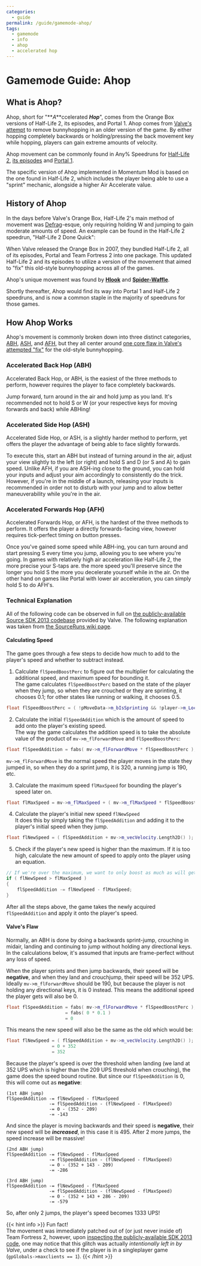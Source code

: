 ```yaml
---
categories:
  - guide
permalink: /guide/gamemode-ahop/
tags:
  - gamemode
  - info
  - ahop
  - accelerated hop
---
```


# Gamemode Guide: Ahop

## What is Ahop?

Ahop, short for "**_A_**ccelerated **_Hop_**", comes from the Orange Box versions of Half-Life 2, its episodes, and Portal 1. Ahop comes from [Valve's attempt](#technical-explanation) to remove bunnyhopping in an older version of the game. By either hopping completely backwards or holding/pressing the back movement key while hopping, players can gain extreme amounts of velocity.

Ahop movement can be commonly found in Any% Speedruns for [Half-Life 2](https://www.youtube.com/watch?v=NV-AWxqYAgc), [its episodes](https://www.youtube.com/watch?v=pSe8RMcQHeY) and [Portal 1](https://www.youtube.com/watch?v=mC47O6mKHJY).

The specific version of Ahop implemented in Momentum Mod is based on the one found in Half-Life 2, which includes the player being able to use a "sprint" mechanic, alongside a higher Air Accelerate value.

## History of Ahop

In the days before Valve's Orange Box, Half-Life 2's main method of movement was [Defrag](/guide/gamemode-defrag)-esque, only requiring holding W and jumping to gain moderate amounts of speed. An example can be found in the Half-Life 2 speedrun, "Half-Life 2 Done Quick":

When Valve released the Orange Box in 2007, they bundled Half-Life 2, all of its episodes, Portal and Team Fortress 2 into one package. This updated Half-Life 2 and its episodes to utilize a version of the movement that aimed to "fix" this old-style bunnyhopping across all of the games.

Ahop's unique movement was found by [**Hlook**](https://forums.sourceruns.org/t/episode-2-glitch/1618/7) and [**Spider-Waffle**](https://forum.speeddemosarchive.com/post/portal_source13.html#portal_source13).

Shortly thereafter, Ahop would find its way into Portal 1 and Half-Life 2 speedruns, and is now a common staple in the majority of speedruns for those games.

## How Ahop Works

Ahop's movement is commonly broken down into three distinct categories, [ABH](#accelerated-back-hop-abh), [ASH](#accelerated-side-hop-ash), and [AFH](#accelerated-forwards-hop-afh), but they all center around [one core flaw in Valve's attempted "fix"](#technical-explanation) for the old-style bunnyhopping.

### Accelerated Back Hop (ABH)

Accelerated Back Hop, or ABH, is the easiest of the three methods to perform, however requires the player to face completely backwards.

Jump forward, turn around in the air and hold jump as you land. It's recommended not to hold S or W (or your respective keys for moving forwards and back) while ABHing!

### Accelerated Side Hop (ASH)

Accelerated Side Hop, or ASH, is a slightly harder method to perform, yet offers the player the advantage of being able to face slightly forwards.

To execute this, start an ABH but instead of turning around in the air, adjust your view slightly to the left (or right) and hold S and D (or S and A) to gain speed. Unlike AFH, if you are ASH-ing close to the ground, you can hold your inputs and adjust your aim accordingly to consistently do the trick. However, if you're in the middle of a launch, releasing your inputs is recommended in order not to disturb with your jump and to allow better maneuverability while you're in the air.

### Accelerated Forwards Hop (AFH)

Accelerated Forwards Hop, or AFH, is the hardest of the three methods to perform. It offers the player a directly forwards-facing view, however requires tick-perfect timing on button presses.

Once you've gained some speed while ABH-ing, you can turn around and start pressing S every time you jump, allowing you to see where you're going. In games with relatively high air acceleration like Half-Life 2, the more precise your S-taps are. the more speed you'll preserve since the longer you hold S the more you decelerate yourself while in the air. On the other hand on games like Portal with lower air acceleration, you can simply hold S to do AFH's.

### Technical Explanation

All of the following code can be observed in full on [the publicly-available Source SDK 2013 codebase](https://github.com/ValveSoftware/source-sdk-2013/blob/master/sp/src/game/shared/gamemovement.cpp#L2469) provided by Valve. The following explanation was taken from [the SourceRuns wiki page](https://wiki.sourceruns.org/wiki/Accelerated_Back_Hopping).

#### Calculating Speed

The game goes through a few steps to decide how much to add to the player's speed and whether to subtract instead.

1. Calculate `flSpeedBoostPerc` to figure out the multiplier for calculating the additional speed, and maximum speed for bounding it.  
   The game calculates `flSpeedBoostPerc` based on the state of the player when they jump, so when they are crouched or they are sprinting, it chooses 0.1; for other states like running or walking, it chooses 0.5.

```cpp
float flSpeedBoostPerc = ( !pMoveData->m_bIsSprinting && !player->m_Local.m_bDucked ) ? 0.5f : 0.1f;
```

2. Calculate the initial `flSpeedAddition` which is the amount of speed to add onto the player's existing speed.  
   The way the game calculates the addition speed is to take the absolute value of the product of `mv->m_flForwardMove` and `flSpeedBoostPerc`:

```cpp
float flSpeedAddition = fabs( mv->m_flForwardMove * flSpeedBoostPerc );
```

`mv->m_flForwardMove` is the normal speed the player moves in the state they jumped in, so when they do a sprint jump, it is 320, a running jump is 190, etc.

3. Calculate the maximum speed `flMaxSpeed` for bounding the player's speed later on.

```cpp
float flMaxSpeed = mv->m_flMaxSpeed + ( mv->m_flMaxSpeed * flSpeedBoostPerc );
```

4. Calculate the player's initial new speed `flNewSpeed`  
   It does this by simply taking the `flSpeedAddition` and adding it to the player's initial speed when they jump.

```cpp
float flNewSpeed = ( flSpeedAddition + mv->m_vecVelocity.Length2D() );
```

5. Check if the player's new speed is higher than the maximum. If it is too high, calculate the new amount of speed to apply onto the player using an equation.

```cpp
// If we're over the maximum, we want to only boost as much as will get us to the goal speed
if ( flNewSpeed > flMaxSpeed )
{
    flSpeedAddition -= flNewSpeed - flMaxSpeed;
}
```

After all the steps above, the game takes the newly acquired `flSpeedAddition` and apply it onto the player's speed.

#### Valve's Flaw

Normally, an ABH is done by doing a backwards sprint-jump, crouching in midair, landing and continuing to jump without holding any directional keys. In the calculations below, it's assumed that inputs are frame-perfect without any loss of speed.

When the player sprints and then jump backwards, their speed will be **negative**, and when they land and crouchjump, their speed will be 352 UPS. Ideally `mv->m_flForwardMove` should be 190, but because the player is not holding any directional keys, it is 0 instead. This means the additional speed the player gets will also be 0.

```cpp
float flSpeedAddition = fabs( mv->m_flForwardMove * flSpeedBoostPerc );
                      = fabs( 0 * 0.1 )
                      = 0
```

This means the new speed will also be the same as the old which would be:

```cpp
float flNewSpeed = ( flSpeedAddition + mv->m_vecVelocity.Length2D() );
                 = 0 + 352
                 = 352
```

Because the player's speed is over the threshold when landing (we land at 352 UPS which is higher than the 209 UPS threshold when crouching), the game does the speed bound routine. But since our `flSpeedAddition` is 0, this will come out as **negative**:

```
(1st ABH jump)
flSpeedAddition -= flNewSpeed - flMaxSpeed
                -= flSpeedAddition - (flNewSpeed - flMaxSpeed)
                -= 0 - (352 - 209)
                -= -143
```

And since the player is moving backwards and their speed is **negative**, their new speed will be **_increased_**, in this case it is 495. After 2 more jumps, the speed increase will be massive!

```
(2nd ABH jump)
flSpeedAddition -= flNewSpeed - flMaxSpeed
                -= flSpeedAddition - (flNewSpeed - flMaxSpeed)
                -= 0 - (352 + 143 - 209)
                -= -286

(3rd ABH jump)
flSpeedAddition -= flNewSpeed - flMaxSpeed
                -= flSpeedAddition - (flNewSpeed - flMaxSpeed)
                -= 0 - (352 + 143 + 286 - 209)
                -= -579

```

So, after only 2 jumps, the player's speed becomes 1333 UPS!

{{< hint info >}}
Fun fact!  
The movement was immediately patched out of (or just never inside of) Team Fortress 2, however, upon [inspecting the publicly-available SDK 2013 code](https://github.com/ValveSoftware/source-sdk-2013/blob/master/sp/src/game/shared/gamemovement.cpp#L2469), one may notice that this glitch was actually _intentionally left in by Valve_, under a check to see if the player is in a singleplayer game (`gpGlobals->maxclients == 1`).
{{< /hint >}}
